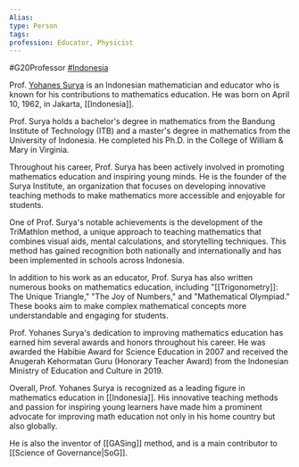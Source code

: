 ```yaml
---
Alias:
type: Person
tags:
profession: Educator, Physicist
---
```

#G20Professor [#Indonesia](app://obsidian.md/index.html#Indonesia)


Prof. [Yohanes Surya](https://www.wikiwand.com/en/Yohanes_Surya) is an Indonesian mathematician and educator who is known for his contributions to mathematics education. He was born on April 10, 1962, in Jakarta, [[Indonesia]].

Prof. Surya holds a bachelor's degree in mathematics from the Bandung Institute of Technology (ITB) and a master's degree in mathematics from the University of Indonesia. He completed his Ph.D. in the College of William & Mary in Virginia.

Throughout his career, Prof. Surya has been actively involved in promoting mathematics education and inspiring young minds. He is the founder of the Surya Institute, an organization that focuses on developing innovative teaching methods to make mathematics more accessible and enjoyable for students.

One of Prof. Surya's notable achievements is the development of the TriMathlon method, a unique approach to teaching mathematics that combines visual aids, mental calculations, and storytelling techniques. This method has gained recognition both nationally and internationally and has been implemented in schools across Indonesia.

In addition to his work as an educator, Prof. Surya has also written numerous books on mathematics education, including "[[Trigonometry]]: The Unique Triangle," "The Joy of Numbers," and "Mathematical Olympiad." These books aim to make complex mathematical concepts more understandable and engaging for students.

Prof. Yohanes Surya's dedication to improving mathematics education has earned him several awards and honors throughout his career. He was awarded the Habibie Award for Science Education in 2007 and received the Anugerah Kehormatan Guru (Honorary Teacher Award) from the Indonesian Ministry of Education and Culture in 2019.

Overall, Prof. Yohanes Surya is recognized as a leading figure in mathematics education in [[Indonesia]]. His innovative teaching methods and passion for inspiring young learners have made him a prominent advocate for improving math education not only in his home country but also globally.

He is also the inventor of [[GASing]] method, and is a main contributor to [[Science of Governance|SoG]].